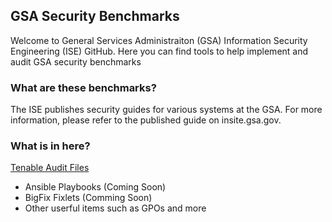 ## GSA Security Benchmarks

Welcome to General Services Administraiton (GSA) Information Security Engineering (ISE) GitHub. Here you can find tools to help implement and audit GSA security benchmarks

### What are these benchmarks?

The ISE publishes security guides for various systems at the GSA. For more information, please refer to the published guide on insite.gsa.gov.  

### What is in here?

 [Tenable Audit Files](https://github.com/GSA/ISE-TSC-Security-Benchmarks)
- Ansible Playbooks (Coming Soon)
- BigFix Fixlets (Comming Soon)
- Other userful items such as GPOs and more
